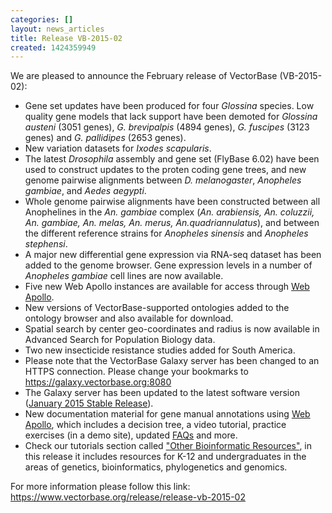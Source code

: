 ```yaml
---
categories: []
layout: news_articles
title: Release VB-2015-02
created: 1424359949
---
```

We are pleased to announce the February release of VectorBase (VB-2015-02):
<ul>
<li> Gene set updates have been produced for four <em>Glossina</em> species. Low quality gene models that lack support have been demoted for <em>Glossina austeni</em> (3051 genes), <em>G. brevipalpis</em> (4894 genes), <em>G. fuscipes</em> (3123 genes) and <em>G. pallidipes</em> (2653 genes).</li>
<li> New variation datasets for <em>Ixodes scapularis</em>.</li>
<li> The latest <em>Drosophila</em> assembly and gene set (FlyBase 6.02) have been used to construct updates to the proten coding gene trees, and new genome pairwise alignments between <em>D. melanogaster</em>, <em>Anopheles gambiae</em>, and <em>Aedes aegypti</em>.</li>
<li> Whole genome pairwise alignments have been constructed between all Anophelines in the <em>An. gambiae</em> complex (<em>An. arabiensis, An. coluzzii,  An. gambiae, An. melas, An. merus, An.quadriannulatus</em>), and between the different reference strains for <em>Anopheles sinensis</em> and <em>Anopheles stephensi</em>.</li>
<li>A major new differential gene expression via RNA-seq dataset has been added to the genome browser. Gene expression levels in a number of <em>Anopheles gambiae</em> cell lines are now available.
<li>Five new Web Apollo instances are available for access through <a href = '/webapollo'>Web Apollo</a>.</li>
<li>New versions of VectorBase-supported ontologies added to the ontology browser and also available for download.
<li>Spatial search by center geo-coordinates and radius is now available in Advanced Search for Population Biology data.
<li>Two new insecticide resistance studies added for South America.
<li>Please note that the VectorBase Galaxy server has been changed to an HTTPS connection. Please change your bookmarks to <a href="https://galaxy.vectorbase.org:8080">https://galaxy.vectorbase.org:8080</a>
<li>The Galaxy server has been updated to the latest software version (<a href="https://bitbucket.org/galaxy/galaxy-dist/src/d677cb314dccedd8743eba26f1d446cdf97ebf16/?at=latest_2015.01.13">January 2015 Stable Release</a>).
<li>New documentation material for gene manual annotations using <a href="https://www.vectorbase.org/tutorials/community-annotation-tutorials/manual-annotation-web-apollo">Web Apollo</a>, which includes a decision tree, a video tutorial, practice exercises (in a demo site), updated <a href="https://www.vectorbase.org/faqs#webapollo">FAQs</a> and more.  
<li>Check our tutorials section called <a href="/tutorials?qt-tutorials=3#qt-tutorials">"Other Bioinformatic Resources"</a>, in this release it includes resources for K-12 and undergraduates in the areas of genetics, bioinformatics, phylogenetics and genomics. 
</ul>

<p>For more information please follow this link:
<a href="https://www.vectorbase.org/release/release-vb-2015-02">https://www.vectorbase.org/release/release-vb-2015-02</a></p>

